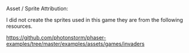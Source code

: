 Asset / Sprite Attribution:

I did not create the sprites used in this game they are from the following resources.

https://github.com/photonstorm/phaser-examples/tree/master/examples/assets/games/invaders